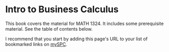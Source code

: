 # Intro to Business Calculus

This book covers the material for MATH 1324.  It includes some prerequisite material.  See the table of contents below.

I recommend that you start by adding this page's URL to your list of bookmarked links on [mySPC](https://experience.elluciancloud.com/spc).

```{tableofcontents}
```
